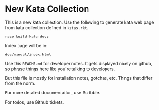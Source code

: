 # New Kata Collection

This is a new kata collection.  Use the following to generate
kata web page from kata collection defined in `katas.rkt`.

```
raco build-kata-docs
```

Index page will be in:

```
doc/manual/index.html
```

Use this `README.md` for developer notes.  It gets displayed nicely on github, so 
phrase things here like you're talking to developers.

But this file is mostly for installation notes, gotchas, etc.  Things that differ from the norm.

For more detailed documentation, use Scribble.

For todos, use Github tickets.
